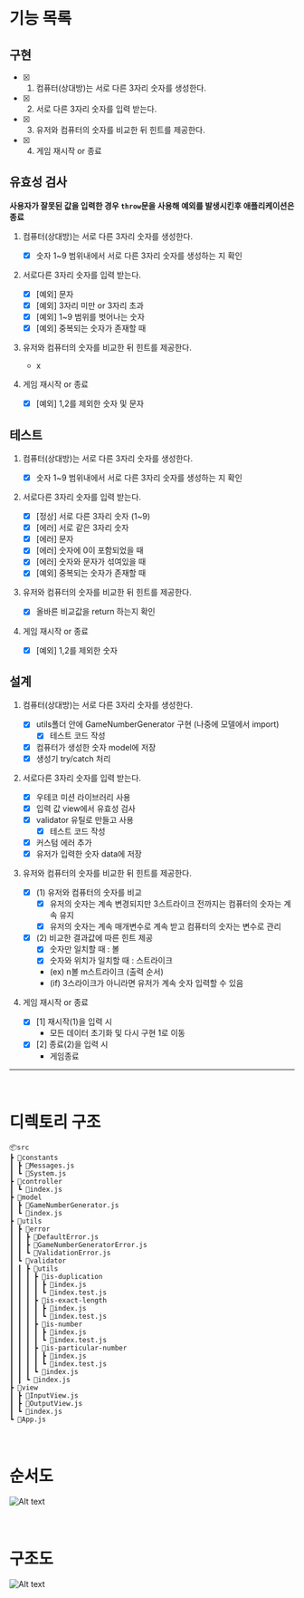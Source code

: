 # 기능 목록

## 구현

- [x] 1. 컴퓨터(상대방)는 서로 다른 3자리 숫자를 생성한다.
- [x] 2. 서로 다른 3자리 숫자를 입력 받는다.
- [x] 3. 유저와 컴퓨터의 숫자를 비교한 뒤 힌트를 제공한다.
- [x] 4. 게임 재시작 or 종료

## 유효성 검사

**사용자가 잘못된 값을 입력한 경우 `throw`문을 사용해 예외를 발생시킨후 애플리케이션은 종료**

1. 컴퓨터(상대방)는 서로 다른 3자리 숫자를 생성한다.

   - [x] 숫자 1~9 범위내에서 서로 다른 3자리 숫자를 생성하는 지 확인

2. 서로다른 3자리 숫자를 입력 받는다.

   - [x] [예외] 문자
   - [x] [예외] 3자리 미만 or 3자리 초과
   - [x] [예외] 1~9 범위를 벗어나는 숫자
   - [x] [예외] 중복되는 숫자가 존재할 때

3. 유저와 컴퓨터의 숫자를 비교한 뒤 힌트를 제공한다.

   - x

4. 게임 재시작 or 종료

   - [x] [예외] 1,2를 제외한 숫자 및 문자

## 테스트

1. 컴퓨터(상대방)는 서로 다른 3자리 숫자를 생성한다.

   - [x] 숫자 1~9 범위내에서 서로 다른 3자리 숫자를 생성하는 지 확인

2. 서로다른 3자리 숫자를 입력 받는다.

   - [x] [정상] 서로 다른 3자리 숫자 (1~9)
   - [x] [에러] 서로 같은 3자리 숫자
   - [x] [에러] 문자
   - [x] [에러] 숫자에 0이 포함되었을 때
   - [x] [에러] 숫자와 문자가 섞여있을 때
   - [x] [예외] 중복되는 숫자가 존재할 때

3. 유저와 컴퓨터의 숫자를 비교한 뒤 힌트를 제공한다.

   - [x] 올바른 비교값을 return 하는지 확인

4. 게임 재시작 or 종료

   - [x] [예외] 1,2를 제외한 숫자

## 설계

1. 컴퓨터(상대방)는 서로 다른 3자리 숫자를 생성한다.

   - [x] utils폴더 안에 GameNumberGenerator 구현 (나중에 모델에서 import)
     - [x] 테스트 코드 작성
   - [x] 컴퓨터가 생성한 숫자 model에 저장
   - [x] 생성기 try/catch 처리

2. 서로다른 3자리 숫자를 입력 받는다.

   - [x] 우테코 미션 라이브러리 사용
   - [x] 입력 값 view에서 유효성 검사
   - [x] validator 유틸로 만들고 사용
     - [x] 테스트 코드 작성
   - [x] 커스텀 에러 추가
   - [x] 유저가 입력한 숫자 data에 저장

3. 유저와 컴퓨터의 숫자를 비교한 뒤 힌트를 제공한다.

   - [x] (1) 유저와 컴퓨터의 숫자를 비교
     - [x] 유저의 숫자는 계속 변경되지만 3스트라이크 전까지는 컴퓨터의 숫자는 계속 유지
     - [x] 유저의 숫자는 계속 매개변수로 계속 받고 컴퓨터의 숫자는 변수로 관리
   - [x] (2) 비교한 결과값에 따른 힌트 제공
     - [x] 숫자만 일치할 때 : 볼
     - [x] 숫자와 위치가 일치할 때 : 스트라이크
     - (ex) n볼 m스트라이크 (출력 순서)
     - (if) 3스라이크가 아니라면 유저가 계속 숫자 입력할 수 있음

4. 게임 재시작 or 종료

   - [x] [1] 재시작(1)을 입력 시
     - 모든 데이터 초기화 및 다시 구현 1로 이동
   - [x] [2] 종료(2)을 입력 시
     - 게임종료

---

<br>

# 디렉토리 구조

```
📦src
┣ 📂constants
┃ ┣ 📜Messages.js
┃ ┗ 📜System.js
┣ 📂controller
┃ ┗ 📜index.js
┣ 📂model
┃ ┣ 📜GameNumberGenerator.js
┃ ┗ 📜index.js
┣ 📂utils
┃ ┣ 📂error
┃ ┃ ┣ 📜DefaultError.js
┃ ┃ ┣ 📜GameNumberGeneratorError.js
┃ ┃ ┗ 📜ValidationError.js
┃ ┗ 📂validator
┃ ┃ ┣ 📂utils
┃ ┃ ┃ ┣ 📂is-duplication
┃ ┃ ┃ ┃ ┣ 📜index.js
┃ ┃ ┃ ┃ ┗ 📜index.test.js
┃ ┃ ┃ ┣ 📂is-exact-length
┃ ┃ ┃ ┃ ┣ 📜index.js
┃ ┃ ┃ ┃ ┗ 📜index.test.js
┃ ┃ ┃ ┣ 📂is-number
┃ ┃ ┃ ┃ ┣ 📜index.js
┃ ┃ ┃ ┃ ┗ 📜index.test.js
┃ ┃ ┃ ┣ 📂is-particular-number
┃ ┃ ┃ ┃ ┣ 📜index.js
┃ ┃ ┃ ┃ ┗ 📜index.test.js
┃ ┃ ┃ ┗ 📜index.js
┃ ┃ ┗ 📜index.js
┣ 📂view
┃ ┣ 📜InputView.js
┃ ┣ 📜OutputView.js
┃ ┗ 📜index.js
┗ 📜App.js
```

<br>

# 순서도

![Alt text](../img/flowChart.png)

<br>

# 구조도

![Alt text](../img/architecture.png)
